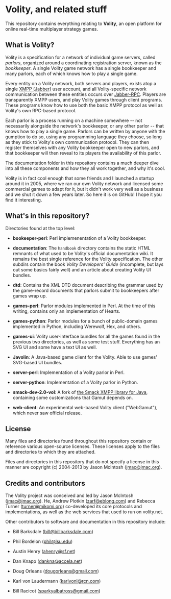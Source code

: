 # Volity, and related stuff

This repository contains everything relating to __Volity__, an open platform for online real-time multiplayer strategy games.

## What is Volity?

Volity is a specification for a network of individual game servers, called _parlors_, organized around a coordinating registration server, known as the _bookkeeper_. A single Volity game network has a single bookkeeper and many parlors, each of which knows how to play a single game.

Every entity on a Volity network, both servers and players, exists atop a single [XMPP (Jabber)](http://en.wikipedia.org/wiki/XMPP) user account, and all Volity-specific network communication between these entities occurs over [Jabber-RPC](http://xmpp.org/extensions/xep-0009.html). Players are transparently XMPP users, and play Volity games through client programs. These programs know how to use both the basic XMPP protocol as well as Volity's own RPC-based protocol.

Each parlor is a process running on a machine somewhere -- not necessarily alongside the network's bookkeeper, or any other parlor -- that knows how to play a single game. Parlors can be written by anyone with the gumption to do so, using any programming language they choose, so long as they stick to Volity's own communication protocol. They can then register themselves with any Volity bookkeeper open to new parlors, and that bookkeeper will then reveal to its players the availability of this parlor.

The documentation folder in this repository contains a much deeper dive into all these components and how they all work together, and why it's cool.

Volity is in fact cool enough that some friends and I launched a startup around it in 2005, where we ran our own Volity network and licensed some commercial games to adapt for it, but it didn't work very well as a business and we shut it down a few years later. So here it is on GitHub! I hope it you find it interesting.

## What's in this repository?

Directories found at the top level:

* __bookeeper-perl__: Perl implemenentation of a Volity bookkeeper.

* __documentation__: The `handbook` directory contains the static HTML remnants of what used to be Volity's official documentation wiki. It remains the best single reference for the Volity specification. The other subdirs contain the book _Volity Developers' Guide_ (incomplete, but lays out some basics fairly well) and an article about creating Volity UI bundles.

* __dtd__: Contains the XML DTD document describing the grammar used by the game-record documents that parlors submit to bookkeepers after games wrap up.

* __games-perl__: Parlor modules implemented in Perl. At the time of this writing, contains only an implementation of Hearts.

* __games-python__: Parlor modules for a bunch of public-domain games implemented in Python, including Werewolf, Hex, and others.

* __games-ui__: Volity user-interface bundles for all the games found in the previous two directories, as well as some test stuff. Everything has an SVG UI and some have a text UI as well.

* __Javolin__: A Java-based game client for the Volity. Able to use games' SVG-based UI bundles.

* __server-perl__: Implementation of a Volity parlor in Perl.

* __server-python__: Implementation of a Volity parlor in Python.

* __smack-dev-2.0-vol__: A fork of [the Smack XMPP library for Java](http://www.igniterealtime.org/projects/smack/), containing some customizations that Gamut depends on.

* __web-client__: An experimental web-based Volity client ("WebGamut"), which never saw official release.

## License

Many files and directories found throughout this repository contain or reference various open-source licenses. These licenses apply to the files and directories to which they are attached.

Files and directories in this repository that do not specify a license in this manner are copyright (c) 2004-2013 by Jason McIntosh (<jmac@jmac.org>).

## Credits and contributors

The Volity project was conceived and led by Jason McIntosh (<jmac@jmac.org>). He, Andrew Plotkin (<zarf@eblong.com>) and Rebecca Turner (<turner@mikomi.org>) co-developed its core protocols and implementations, as well as the web services that used to run on volity.net.

Other contributors to software and documentation in this repository include:

* Bill Barksdale (<bill@billbarksdale.com>)

* Phil Bordelon (<phil@lsu.edu>)

* Austin Henry (<ahenry@sf.net>)

* Dan Knapp (<dankna@accela.net>)

* Doug Orleans (<dougorleans@gmail.com>)

* Karl von Laudermann (<karlvonl@rcn.com>)

* Bill Racicot (<sparkyalbatross@gmail.com>)